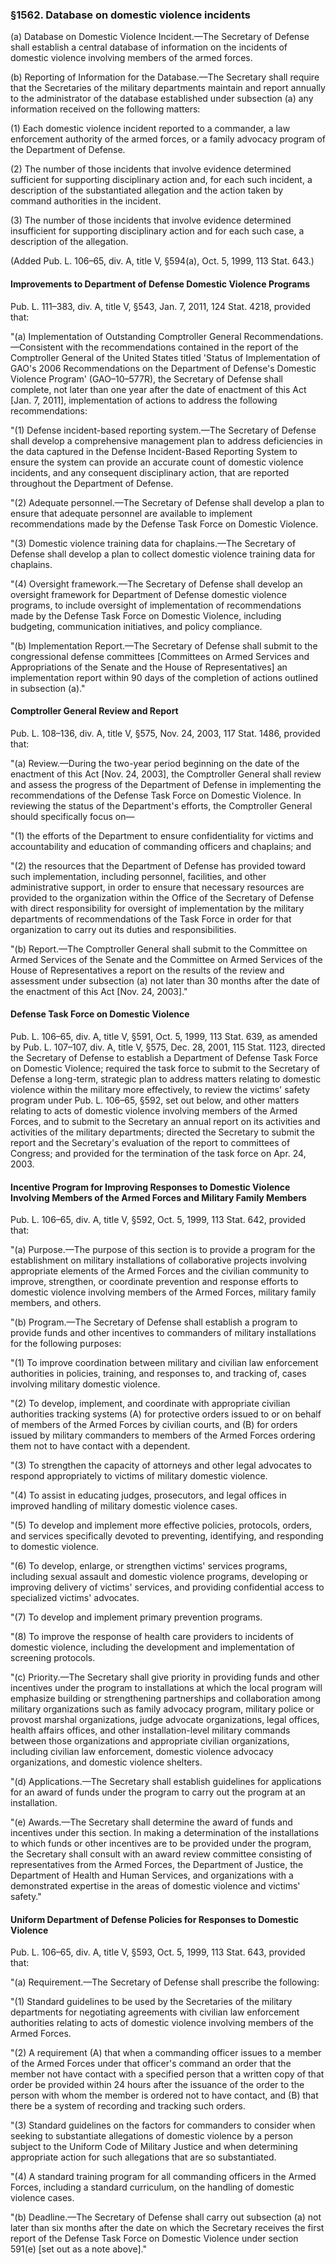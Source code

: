 ### §1562. Database on domestic violence incidents ###

(a) Database on Domestic Violence Incident.—The Secretary of Defense shall establish a central database of information on the incidents of domestic violence involving members of the armed forces.

(b) Reporting of Information for the Database.—The Secretary shall require that the Secretaries of the military departments maintain and report annually to the administrator of the database established under subsection (a) any information received on the following matters:

(1) Each domestic violence incident reported to a commander, a law enforcement authority of the armed forces, or a family advocacy program of the Department of Defense.

(2) The number of those incidents that involve evidence determined sufficient for supporting disciplinary action and, for each such incident, a description of the substantiated allegation and the action taken by command authorities in the incident.

(3) The number of those incidents that involve evidence determined insufficient for supporting disciplinary action and for each such case, a description of the allegation.

(Added Pub. L. 106–65, div. A, title V, §594(a), Oct. 5, 1999, 113 Stat. 643.)

#### Improvements to Department of Defense Domestic Violence Programs ####

Pub. L. 111–383, div. A, title V, §543, Jan. 7, 2011, 124 Stat. 4218, provided that:

"(a) Implementation of Outstanding Comptroller General Recommendations.—Consistent with the recommendations contained in the report of the Comptroller General of the United States titled 'Status of Implementation of GAO's 2006 Recommendations on the Department of Defense's Domestic Violence Program' (GAO–10–577R), the Secretary of Defense shall complete, not later than one year after the date of enactment of this Act [Jan. 7, 2011], implementation of actions to address the following recommendations:

"(1) Defense incident-based reporting system.—The Secretary of Defense shall develop a comprehensive management plan to address deficiencies in the data captured in the Defense Incident-Based Reporting System to ensure the system can provide an accurate count of domestic violence incidents, and any consequent disciplinary action, that are reported throughout the Department of Defense.

"(2) Adequate personnel.—The Secretary of Defense shall develop a plan to ensure that adequate personnel are available to implement recommendations made by the Defense Task Force on Domestic Violence.

"(3) Domestic violence training data for chaplains.—The Secretary of Defense shall develop a plan to collect domestic violence training data for chaplains.

"(4) Oversight framework.—The Secretary of Defense shall develop an oversight framework for Department of Defense domestic violence programs, to include oversight of implementation of recommendations made by the Defense Task Force on Domestic Violence, including budgeting, communication initiatives, and policy compliance.

"(b) Implementation Report.—The Secretary of Defense shall submit to the congressional defense committees [Committees on Armed Services and Appropriations of the Senate and the House of Representatives] an implementation report within 90 days of the completion of actions outlined in subsection (a)."

#### Comptroller General Review and Report ####

Pub. L. 108–136, div. A, title V, §575, Nov. 24, 2003, 117 Stat. 1486, provided that:

"(a) Review.—During the two-year period beginning on the date of the enactment of this Act [Nov. 24, 2003], the Comptroller General shall review and assess the progress of the Department of Defense in implementing the recommendations of the Defense Task Force on Domestic Violence. In reviewing the status of the Department's efforts, the Comptroller General should specifically focus on—

"(1) the efforts of the Department to ensure confidentiality for victims and accountability and education of commanding officers and chaplains; and

"(2) the resources that the Department of Defense has provided toward such implementation, including personnel, facilities, and other administrative support, in order to ensure that necessary resources are provided to the organization within the Office of the Secretary of Defense with direct responsibility for oversight of implementation by the military departments of recommendations of the Task Force in order for that organization to carry out its duties and responsibilities.

"(b) Report.—The Comptroller General shall submit to the Committee on Armed Services of the Senate and the Committee on Armed Services of the House of Representatives a report on the results of the review and assessment under subsection (a) not later than 30 months after the date of the enactment of this Act [Nov. 24, 2003]."

#### Defense Task Force on Domestic Violence ####

Pub. L. 106–65, div. A, title V, §591, Oct. 5, 1999, 113 Stat. 639, as amended by Pub. L. 107–107, div. A, title V, §575, Dec. 28, 2001, 115 Stat. 1123, directed the Secretary of Defense to establish a Department of Defense Task Force on Domestic Violence; required the task force to submit to the Secretary of Defense a long-term, strategic plan to address matters relating to domestic violence within the military more effectively, to review the victims' safety program under Pub. L. 106–65, §592, set out below, and other matters relating to acts of domestic violence involving members of the Armed Forces, and to submit to the Secretary an annual report on its activities and activities of the military departments; directed the Secretary to submit the report and the Secretary's evaluation of the report to committees of Congress; and provided for the termination of the task force on Apr. 24, 2003.

#### Incentive Program for Improving Responses to Domestic Violence Involving Members of the Armed Forces and Military Family Members ####

Pub. L. 106–65, div. A, title V, §592, Oct. 5, 1999, 113 Stat. 642, provided that:

"(a) Purpose.—The purpose of this section is to provide a program for the establishment on military installations of collaborative projects involving appropriate elements of the Armed Forces and the civilian community to improve, strengthen, or coordinate prevention and response efforts to domestic violence involving members of the Armed Forces, military family members, and others.

"(b) Program.—The Secretary of Defense shall establish a program to provide funds and other incentives to commanders of military installations for the following purposes:

"(1) To improve coordination between military and civilian law enforcement authorities in policies, training, and responses to, and tracking of, cases involving military domestic violence.

"(2) To develop, implement, and coordinate with appropriate civilian authorities tracking systems (A) for protective orders issued to or on behalf of members of the Armed Forces by civilian courts, and (B) for orders issued by military commanders to members of the Armed Forces ordering them not to have contact with a dependent.

"(3) To strengthen the capacity of attorneys and other legal advocates to respond appropriately to victims of military domestic violence.

"(4) To assist in educating judges, prosecutors, and legal offices in improved handling of military domestic violence cases.

"(5) To develop and implement more effective policies, protocols, orders, and services specifically devoted to preventing, identifying, and responding to domestic violence.

"(6) To develop, enlarge, or strengthen victims' services programs, including sexual assault and domestic violence programs, developing or improving delivery of victims' services, and providing confidential access to specialized victims' advocates.

"(7) To develop and implement primary prevention programs.

"(8) To improve the response of health care providers to incidents of domestic violence, including the development and implementation of screening protocols.

"(c) Priority.—The Secretary shall give priority in providing funds and other incentives under the program to installations at which the local program will emphasize building or strengthening partnerships and collaboration among military organizations such as family advocacy program, military police or provost marshal organizations, judge advocate organizations, legal offices, health affairs offices, and other installation-level military commands between those organizations and appropriate civilian organizations, including civilian law enforcement, domestic violence advocacy organizations, and domestic violence shelters.

"(d) Applications.—The Secretary shall establish guidelines for applications for an award of funds under the program to carry out the program at an installation.

"(e) Awards.—The Secretary shall determine the award of funds and incentives under this section. In making a determination of the installations to which funds or other incentives are to be provided under the program, the Secretary shall consult with an award review committee consisting of representatives from the Armed Forces, the Department of Justice, the Department of Health and Human Services, and organizations with a demonstrated expertise in the areas of domestic violence and victims' safety."

#### Uniform Department of Defense Policies for Responses to Domestic Violence ####

Pub. L. 106–65, div. A, title V, §593, Oct. 5, 1999, 113 Stat. 643, provided that:

"(a) Requirement.—The Secretary of Defense shall prescribe the following:

"(1) Standard guidelines to be used by the Secretaries of the military departments for negotiating agreements with civilian law enforcement authorities relating to acts of domestic violence involving members of the Armed Forces.

"(2) A requirement (A) that when a commanding officer issues to a member of the Armed Forces under that officer's command an order that the member not have contact with a specified person that a written copy of that order be provided within 24 hours after the issuance of the order to the person with whom the member is ordered not to have contact, and (B) that there be a system of recording and tracking such orders.

"(3) Standard guidelines on the factors for commanders to consider when seeking to substantiate allegations of domestic violence by a person subject to the Uniform Code of Military Justice and when determining appropriate action for such allegations that are so substantiated.

"(4) A standard training program for all commanding officers in the Armed Forces, including a standard curriculum, on the handling of domestic violence cases.

"(b) Deadline.—The Secretary of Defense shall carry out subsection (a) not later than six months after the date on which the Secretary receives the first report of the Defense Task Force on Domestic Violence under section 591(e) [set out as a note above]."